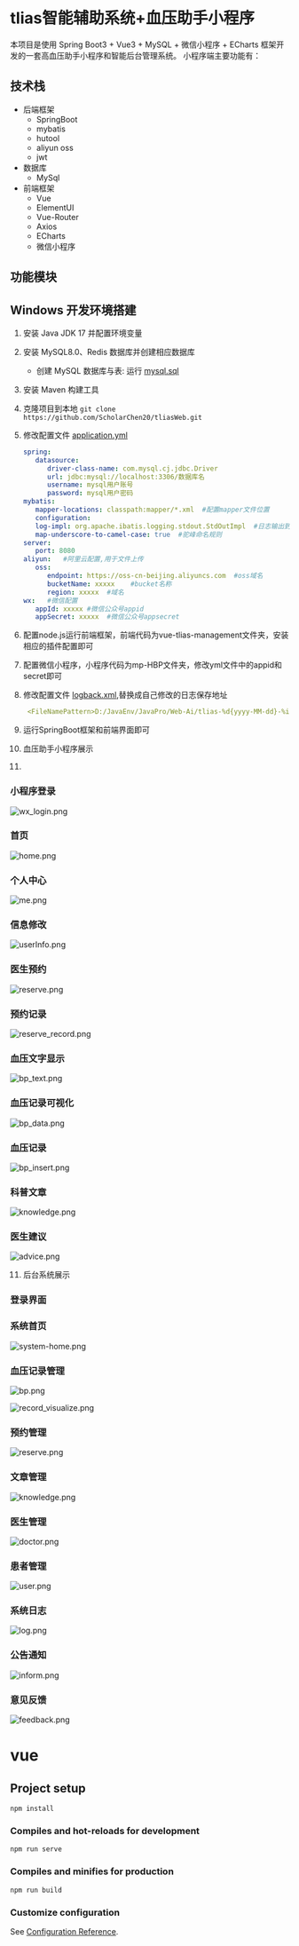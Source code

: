 # tlias智能辅助系统+血压助手小程序

本项目是使用 Spring Boot3 + Vue3 + MySQL + 微信小程序 + ECharts 框架开发的一套高血压助手小程序和智能后台管理系统。
小程序端主要功能有：


## 技术栈

- 后端框架
  - SpringBoot
  - mybatis
  - hutool
  - aliyun oss
  - jwt
- 数据库
  - MySql
- 前端框架
  - Vue
  - ElementUI
  - Vue-Router
  - Axios
  - ECharts
  - 微信小程序

## 功能模块
    
## Windows 开发环境搭建

1. 安装 Java JDK 17 并配置环境变量
2. 安装 MySQL8.0、Redis 数据库并创建相应数据库

   - 创建 MySQL 数据库与表: 运行 [mysql.sql](tlias.sql)

3. 安装 Maven 构建工具
4. 克隆项目到本地 `git clone https://github.com/ScholarChen20/tliasWeb.git `
5. 修改配置文件 [application.yml](./src/main/resources/application.yml)

    ```yml
    spring:
       datasource:
          driver-class-name: com.mysql.cj.jdbc.Driver
          url: jdbc:mysql://localhost:3306/数据库名
          username: mysql用户账号
          password: mysql用户密码
    mybatis:
       mapper-locations: classpath:mapper/*.xml  #配置mapper文件位置
       configuration:
       log-impl: org.apache.ibatis.logging.stdout.StdOutImpl  #日志输出到控制台
       map-underscore-to-camel-case: true  #驼峰命名规则
    server: 
       port: 8080
    aliyun:   #阿里云配置,用于文件上传
       oss:
          endpoint: https://oss-cn-beijing.aliyuncs.com  #oss域名
          bucketName: xxxxx    #bucket名称
          region: xxxxx  #域名
    wx:   #微信配置
       appId: xxxxx #微信公众号appid
       appSecret: xxxxx  #微信公众号appsecret
    ```
6. 配置node.js运行前端框架，前端代码为vue-tlias-management文件夹，安装相应的插件配置即可
7. 配置微信小程序，小程序代码为mp-HBP文件夹，修改yml文件中的appid和secret即可 
8. 修改配置文件 [logback.xml](./src/main/resources/logback.xml),替换成自己修改的日志保存地址
    ```yml
     <FileNamePattern>D:/JavaEnv/JavaPro/Web-Ai/tlias-%d{yyyy-MM-dd}-%i.log</FileNamePattern>
    ```
   
9. 运行SpringBoot框架和前端界面即可 
10. 血压助手小程序展示
11. 
### 小程序登录

![wx_login.png](asserts/wx/wx_login.png)

### 首页

![home.png](asserts/wx/home.png)

### 个人中心

![me.png](asserts/wx/me.png)

### 信息修改

![userInfo.png](asserts/wx/userInfo.png)

### 医生预约

![reserve.png](asserts/wx/reserve.png)

### 预约记录

![reserve_record.png](asserts/wx/reserve_record.png)

### 血压文字显示

![bp_text.png](asserts/wx/bp_text.png)

### 血压记录可视化

![bp_data.png](asserts/wx/bp_data.png)

### 血压记录

![bp_insert.png](asserts/wx/bp_insert.png)

### 科普文章

![knowledge.png](asserts/wx/knowledge.png)

### 医生建议

![advice.png](asserts/wx/advice.png)


11. 后台系统展示

### 登录界面



### 系统首页
![system-home.png](tlias-web-management/assert/system-home.png)

### 血压记录管理

![bp.png](asserts/bp.png)

![record_visualize.png](asserts/record_visualize.png)

### 预约管理

![reserve.png](asserts/reserve.png)

### 文章管理

![knowledge.png](asserts/knowledge.png)

### 医生管理

![doctor.png](asserts/doctor.png)

### 患者管理

![user.png](asserts/user.png)

### 系统日志

![log.png](asserts/log.png)

### 公告通知

![inform.png](asserts/inform.png)

### 意见反馈

![feedback.png](asserts/feedback.png)

# vue

## Project setup
```
npm install
```

### Compiles and hot-reloads for development
```
npm run serve
```

### Compiles and minifies for production
```
npm run build
```

### Customize configuration
See [Configuration Reference](https://cli.vuejs.org/config/).
